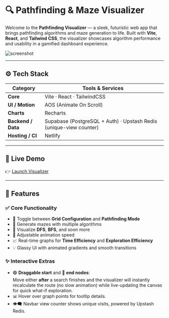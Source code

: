 # 🔍 Pathfinding & Maze Visualizer

Welcome to the **Pathfinding Visualizer** — a sleek, futuristic web app that brings pathfinding algorithms and maze generation to life. Built with **Vite**, **React**, and **Tailwind CSS**, the visualizer showcases algorithm performance and usability in a gamified dashboard experience.

![screenshot](./assets/screenshot.PNG)

---

## ⚙️ Tech Stack

| Category | Tools & Services |
|----------|------------------|
| **Core** | Vite · React · TailwindCSS |
| **UI / Motion** | AOS (Animate On Scroll) |
| **Charts** | Recharts |
| **Backend / Data** | Supabase (PostgreSQL + Auth) · Upstash Redis (unique-view counter) |
| **Hosting / CI** | Netlify |

---

## 🚀 Live Demo

👉 [Launch Visualizer](https://your-netlify-url.netlify.app)

---

## 🧠 Features

### ✅ Core Functionality
- 🔁 Toggle between **Grid Configuration** and **Pathfinding Mode**
- 🧱 Generate mazes with multiple algorithms
- 🚀 Visualize **DFS**, **BFS**, and soon more
- 🚀 Adjustable animation speed
- 📈 Real-time graphs for **Time Efficiency** and **Exploration Efficiency**
- 💡 Glassy UI with animated gradients and smooth transitions

### ✨ Interactive Extras
- 🟢 **Draggable start** and 🔴 **end nodes**:  
  Move either **after** a search finishes and the visualizer will instantly recalculate the route (no slow animation) while live-updating the canvas for quick what-if exploration.
- 📊 Hover over graph points for tooltip details.
- 👁️‍🗨️ Navbar view counter shows unique visits, powered by Upstash Redis.